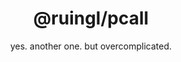 <div align="center">
  <h1>@ruingl/pcall</h1>
  <p>yes. another one. but overcomplicated.</p>
</div>
